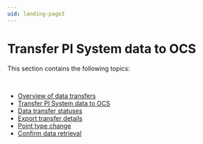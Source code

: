 ```yaml
---
uid: landing-page3
---
```


# Transfer PI System data to OCS

This section contains the following topics:

<br>

* [Overview of data transfers](xref:overview-data-transfers)
* [Transfer PI System data to OCS](xref:transfer-data-to-ocs)
* [Data transfer statuses](xref:data-transfer-statuses)
* [Export transfer details](xref:export-transfer-details)
* [Point type change](xref:pi-point-change)
* [Confirm data retrieval](xref:confirm-data-retrieval)